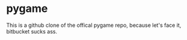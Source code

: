 pygame
======

This is a github clone of the offical pygame repo, because let's face it, bitbucket sucks ass.